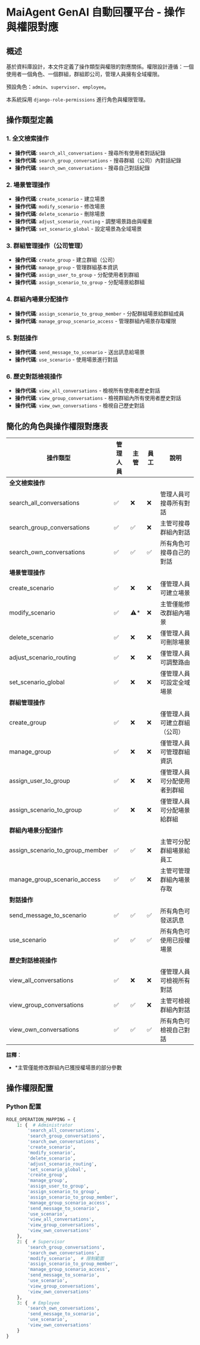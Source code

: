 # MaiAgent GenAI 自動回覆平台 - 操作與權限對應

## 概述

基於資料庫設計，本文件定義了操作類型與權限的對應關係。權限設計遵循：一個使用者一個角色、一個群組，群組即公司，管理人員擁有全域權限。

預設角色：`admin`、`supervisor`、`employee`。

本系統採用 `django-role-permissions` 進行角色與權限管理。

## 操作類型定義

### 1. 全文檢索操作
- **操作代碼**: `search_all_conversations` - 搜尋所有使用者對話紀錄
- **操作代碼**: `search_group_conversations` - 搜尋群組（公司）內對話紀錄  
- **操作代碼**: `search_own_conversations` - 搜尋自己對話紀錄

### 2. 場景管理操作
- **操作代碼**: `create_scenario` - 建立場景
- **操作代碼**: `modify_scenario` - 修改場景
- **操作代碼**: `delete_scenario` - 刪除場景
- **操作代碼**: `adjust_scenario_routing` - 調整場景路由與權重
- **操作代碼**: `set_scenario_global` - 設定場景為全域場景

### 3. 群組管理操作（公司管理）
- **操作代碼**: `create_group` - 建立群組（公司）
- **操作代碼**: `manage_group` - 管理群組基本資訊
- **操作代碼**: `assign_user_to_group` - 分配使用者到群組
- **操作代碼**: `assign_scenario_to_group` - 分配場景給群組

### 4. 群組內場景分配操作
- **操作代碼**: `assign_scenario_to_group_member` - 分配群組場景給群組成員
- **操作代碼**: `manage_group_scenario_access` - 管理群組內場景存取權限

### 5. 對話操作
- **操作代碼**: `send_message_to_scenario` - 送出訊息給場景
- **操作代碼**: `use_scenario` - 使用場景進行對話

### 6. 歷史對話檢視操作
- **操作代碼**: `view_all_conversations` - 檢視所有使用者歷史對話
- **操作代碼**: `view_group_conversations` - 檢視群組內所有使用者歷史對話
- **操作代碼**: `view_own_conversations` - 檢視自己歷史對話

## 簡化的角色與操作權限對應表

| 操作類型 | 管理人員 | 主管 | 員工 | 說明 |
|---------|---------|------|------|------|
| **全文檢索操作** |
| search_all_conversations | ✅ | ❌ | ❌ | 管理人員可搜尋所有對話 |
| search_group_conversations | ✅ | ✅ | ❌ | 主管可搜尋群組內對話 |
| search_own_conversations | ✅ | ✅ | ✅ | 所有角色可搜尋自己的對話 |
| **場景管理操作** |
| create_scenario | ✅ | ❌ | ❌ | 僅管理人員可建立場景 |
| modify_scenario | ✅ | ⚠️* | ❌ | 主管僅能修改群組內場景 |
| delete_scenario | ✅ | ❌ | ❌ | 僅管理人員可刪除場景 |
| adjust_scenario_routing | ✅ | ❌ | ❌ | 僅管理人員可調整路由 |
| set_scenario_global | ✅ | ❌ | ❌ | 僅管理人員可設定全域場景 |
| **群組管理操作** |
| create_group | ✅ | ❌ | ❌ | 僅管理人員可建立群組（公司） |
| manage_group | ✅ | ❌ | ❌ | 僅管理人員可管理群組資訊 |
| assign_user_to_group | ✅ | ❌ | ❌ | 僅管理人員可分配使用者到群組 |
| assign_scenario_to_group | ✅ | ❌ | ❌ | 僅管理人員可分配場景給群組 |
| **群組內場景分配操作** |
| assign_scenario_to_group_member | ✅ | ✅ | ❌ | 主管可分配群組場景給員工 |
| manage_group_scenario_access | ✅ | ✅ | ❌ | 主管可管理群組內場景存取 |
| **對話操作** |
| send_message_to_scenario | ✅ | ✅ | ✅ | 所有角色可發送訊息 |
| use_scenario | ✅ | ✅ | ✅ | 所有角色可使用已授權場景 |
| **歷史對話檢視操作** |
| view_all_conversations | ✅ | ❌ | ❌ | 僅管理人員可檢視所有對話 |
| view_group_conversations | ✅ | ✅ | ❌ | 主管可檢視群組內對話 |
| view_own_conversations | ✅ | ✅ | ✅ | 所有角色可檢視自己對話 |

**註釋**：
- *主管僅能修改群組內已獲授權場景的部分參數

## 操作權限配置

### Python 配置
```python
ROLE_OPERATION_MAPPING = {
    1: {  # Administrator
        'search_all_conversations',
        'search_group_conversations', 
        'search_own_conversations',
        'create_scenario',
        'modify_scenario',
        'delete_scenario',
        'adjust_scenario_routing',
        'set_scenario_global',
        'create_group',
        'manage_group',
        'assign_user_to_group',
        'assign_scenario_to_group',
        'assign_scenario_to_group_member',
        'manage_group_scenario_access',
        'send_message_to_scenario',
        'use_scenario',
        'view_all_conversations',
        'view_group_conversations',
        'view_own_conversations'
    },
    2: {  # Supervisor
        'search_group_conversations',
        'search_own_conversations', 
        'modify_scenario',  # 限制範圍
        'assign_scenario_to_group_member',
        'manage_group_scenario_access',
        'send_message_to_scenario',
        'use_scenario',
        'view_group_conversations',
        'view_own_conversations'
    },
    3: {  # Employee
        'search_own_conversations',
        'send_message_to_scenario',
        'use_scenario',
        'view_own_conversations'
    }
}
```
